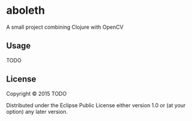 # aboleth

A small project combining Clojure with OpenCV

## Usage

TODO

## License

Copyright © 2015 TODO

Distributed under the Eclipse Public License either version 1.0 or (at
your option) any later version.
